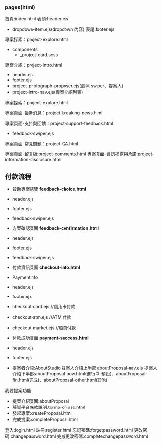 ### pages(html)

首頁:index.html
表頭:header.ejs

- dropdown-item.ejs(dropdown 內容)
  表尾:footer.ejs

專案探索：project-explore.html

- components
  - \_project-card.scss

專案介紹：project-intro.html

- header.ejs
- footer.ejs
- project-photograph-proposer.ejs(劇照 swiper、提案人)
- project-intro-nav.ejs(專案介紹列表)

專案探索：project-explore.html

專案頁面-最新消息：project-breaking-news.html

專案頁面-支持與回饋：project-support-feedback.html

- feedback-swiper.ejs

專案頁面-常見問題：project-QA.html

專案頁面-留言板:project-comments.html
專案頁面-資訊揭露與承諾:project-information-disclosure.html

## 付款流程
- 贊助專案總覽 **feedback-choice.html**
 - header.ejs
 - footer.ejs
 - feedback-swiper.ejs
- 方案確認頁面 **feedback-confirmation.html**
 - header.ejs
 - footer.ejs
 - feedback-swiper.ejs
- 付款資訊頁面 **checkout-info.html**
 - PaymentInfo
 - header.ejs
 - footer.ejs
 - checkout-card.ejs //信用卡付款
 - checkout-atm.ejs //ATM 付款
 - checkout-market.ejs //超商付款
- 付款成功頁面 **payment-success.html**
 - header.ejs
 - footer.ejs

- 提案者介紹:AboutStudio
提案人介紹上半部:aboutProposal-nav.ejs
提案人介紹下半部:aboutProposal-now.html(進行中-預設)、aboutProposal-fin.html(完成)、aboutProposal-other.html(其他)

我要提案功能:

- 提案介紹頁面:aboutProposal
- 募資平台條款說明:terms-of-use.html
- 發起專案:createProposal.html
- 完成提案:completeProposal.html

登入:login.html
註冊:register.html
忘記密碼:forgetpassword.html
更改密碼:changepassword.html
完成更改密碼:completechangepassword.html
